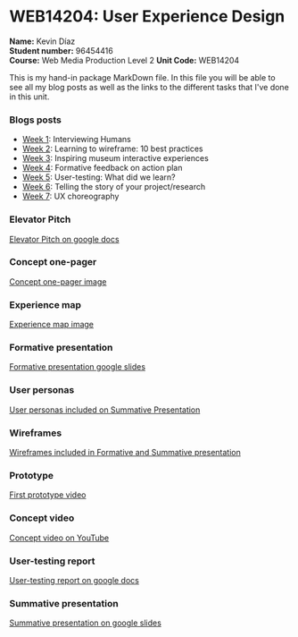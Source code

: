 # WEB14204: User Experience Design
**Name:** Kevin Díaz  
**Student number:** 96454416  
**Course:** Web Media Production Level 2
**Unit Code:** WEB14204  

This is my hand-in package MarkDown file. In this file you will be able to see all my blog posts as well as the links to the different tasks that I've done in this unit.

### Blogs posts
* [Week 1](https://medium.com/@k.arboleda/interviewing-humans-21278b32997b): Interviewing Humans
* [Week 2](https://medium.com/@k.arboleda/learning-to-wireframe-10-best-practices-7115223a7ebb): Learning to wireframe: 10 best practices
* [Week 3](https://medium.com/@k.arboleda/inspiring-museum-interactive-experiences-326292e6e4d6): Inspiring museum interactive experiences
* [Week 4](https://medium.com/@k.arboleda/formative-feedback-on-action-plan-a5133e5ef8ae): Formative feedback on action plan
* [Week 5](https://medium.com/@k.arboleda/user-testing-what-did-we-learn-5b0b9818e41f): User-testing: What did we learn?
* [Week 6](https://medium.com/@k.arboleda/telling-the-story-of-your-project-research-50e302610beb): Telling the story of your project/research
* [Week 7](https://medium.com/@k.arboleda/ux-choreography-a3a4046e6a0e): UX choreography

### Elevator Pitch

[Elevator Pitch on google docs](https://docs.google.com/document/d/1uVdx0Fr4PTRV82OBZekbMTFelFugMCIrCuOD_mFEFLk/edit?usp=sharing)

### Concept one-pager

[Concept one-pager image](https://drive.google.com/file/d/1CbMwBzOPYk2V5XskYp-Nqb_WIBcwMU3M/view?usp=sharing)

### Experience map

[Experience map image](https://github.com/ImMrKDA/OneTweetSP/blob/master/OneTweetSP.md)

### Formative presentation

[Formative presentation google slides](https://docs.google.com/presentation/d/1AEcr33EEuVdwfb4VPxXaB8SYxIyjR8qt4NwnDd-gDKU/edit?usp=sharing)

### User personas

[User personas included on Summative Presentation](https://docs.google.com/presentation/d/1-u1c_u0lohtY106Xopy2_HaouHokdNJkyOUyeVjs-U0/edit?usp=sharing)

### Wireframes

[Wireframes included in Formative and Summative presentation](https://docs.google.com/presentation/d/1-u1c_u0lohtY106Xopy2_HaouHokdNJkyOUyeVjs-U0/edit?usp=sharing)

### Prototype

[First prototype video](https://drive.google.com/file/d/1WKnUynorxxHtAlALwQZpF8fINRO45Cbi/view?usp=sharing)

### Concept video

[Concept video on YouTube](https://www.youtube.com/watch?v=y8y82X27WAc&feature=youtu.be)

### User-testing report

[User-testing report on google docs](https://docs.google.com/document/d/1cyzbXw5Zuul0Ie_zaF0hwbUCDXJYQlY49Fj2keDhQeI/edit?usp=sharing)

### Summative presentation

[Summative presentation on google slides](https://docs.google.com/presentation/d/1-u1c_u0lohtY106Xopy2_HaouHokdNJkyOUyeVjs-U0/edit?usp=sharing)
